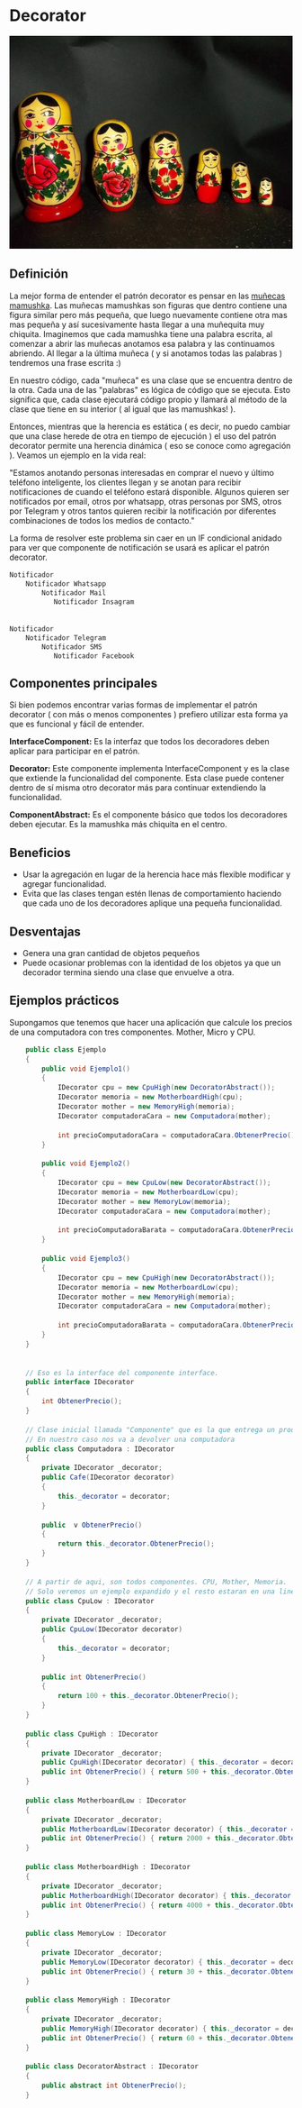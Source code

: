 # Decorator
<p align="center">
  <img src="../imgs/mamushka.jpg">
</p> 

## Definición
La mejor forma de entender el patrón decorator es pensar en las [muñecas mamushka](https://es.wikipedia.org/wiki/Matrioshka). Las muñecas mamushkas son figuras que dentro contiene una figura similar pero más pequeña, que luego nuevamente contiene otra mas mas pequeña y así sucesivamente hasta llegar a una muñequita muy chiquita. Imaginemos que cada mamushka tiene una palabra escrita, al comenzar a abrir las muñecas anotamos esa palabra y las continuamos abriendo. Al llegar a la última muñeca ( y si anotamos todas las palabras ) tendremos una frase escrita :)

En nuestro código, cada "muñeca" es una clase que se encuentra dentro de la otra. Cada una de las "palabras" es lógica de código que se ejecuta. Esto significa que, cada clase ejecutará código propio y llamará al método de la clase que tiene en su interior ( al igual que las mamushkas! ).

Entonces, mientras que la herencia es estática ( es decir, no puedo cambiar que una clase herede de otra en tiempo de ejecución ) el uso del patrón decorator permite una herencia dinámica ( eso se conoce como agregación ). Veamos un ejemplo en la vida real:

"Estamos anotando personas interesadas en comprar el nuevo y último teléfono inteligente, los clientes llegan y se anotan para recibir notificaciones de cuando el teléfono estará disponible. Algunos quieren ser notificados por email, otros por whatsapp, otras personas por SMS, otros por Telegram  y otros tantos quieren recibir la notificación por diferentes combinaciones de todos los medios de contacto."

La forma de resolver este problema sin caer en un IF condicional anidado para ver que componente de notificación se usará es aplicar el patrón decorator.

```
Notificador
    Notificador Whatsapp
        Notificador Mail
           Notificador Insagram


Notificador
    Notificador Telegram
        Notificador SMS
           Notificador Facebook
```

## Componentes principales
Si bien podemos encontrar varias formas de implementar el patrón decorator ( con más o menos componentes ) prefiero utilizar esta forma ya que es funcional y fácil de entender.

**InterfaceComponent:** Es la interfaz que todos los decoradores deben aplicar para participar en el patrón.

**Decorator:** Este componente implementa InterfaceComponent y es la clase que extiende la funcionalidad del componente. Esta clase puede contener dentro de sí misma otro decorator más para continuar extendiendo la funcionalidad.

**ComponentAbstract:** Es el componente básico que todos los decoradores deben ejecutar. Es la mamushka más chiquita en el centro.

## Beneficios
- Usar la agregación en lugar de la herencia hace más flexible modificar y agregar funcionalidad.
- Evita que las clases tengan estén llenas de comportamiento haciendo que cada uno de los decoradores aplique una pequeña funcionalidad.

## Desventajas
- Genera una gran cantidad de objetos pequeños
- Puede ocasionar problemas con la identidad de los objetos ya que un decorador termina siendo una clase que envuelve a otra.

## Ejemplos prácticos
Supongamos que tenemos que hacer una aplicación que calcule los precios de una computadora con tres componentes. Mother, Micro y CPU.

```csharp
    public class Ejemplo
    {
        public void Ejemplo1()
        {
            IDecorator cpu = new CpuHigh(new DecoratorAbstract());
            IDecorator memoria = new MotherboardHigh(cpu);
            IDecorator mother = new MemoryHigh(memoria);
            IDecorator computadoraCara = new Computadora(mother);

            int precioComputadoraCara = computadoraCara.ObtenerPrecio(); // 4560
        }

        public void Ejemplo2()
        {
            IDecorator cpu = new CpuLow(new DecoratorAbstract());
            IDecorator memoria = new MotherboardLow(cpu);
            IDecorator mother = new MemoryLow(memoria);
            IDecorator computadoraCara = new Computadora(mother);

            int precioComputadoraBarata = computadoraCara.ObtenerPrecio(); // 2130
        }

        public void Ejemplo3()
        {
            IDecorator cpu = new CpuHigh(new DecoratorAbstract());
            IDecorator memoria = new MotherboardLow(cpu);
            IDecorator mother = new MemoryHigh(memoria);
            IDecorator computadoraCara = new Computadora(mother);

            int precioComputadoraBarata = computadoraCara.ObtenerPrecio(); // 2560
        }
    }


    // Eso es la interface del componente interface.
    public interface IDecorator
    {
        int ObtenerPrecio();
    }

    // Clase inicial llamada "Componente" que es la que entrega un producto terminado.
    // En nuestro caso nos va a devolver una computadora
    public class Computadora : IDecorator
    {
        private IDecorator _decorator;
        public Cafe(IDecorator decorator) 
        {
            this._decorator = decorator;
        }

        public  v ObtenerPrecio() 
        { 
            return this._decorator.ObtenerPrecio(); 
        }            
    }

    // A partir de aqui, son todos componentes. CPU, Mother, Memoria.
    // Solo veremos un ejemplo expandido y el resto estaran en una linea.
    public class CpuLow : IDecorator
    {
        private IDecorator _decorator;
        public CpuLow(IDecorator decorator) 
        {
            this._decorator = decorator;
        }

        public int ObtenerPrecio() 
        { 
            return 100 + this._decorator.ObtenerPrecio(); 
        }            
    }            

    public class CpuHigh : IDecorator
    {
        private IDecorator _decorator;
        public CpuHigh(IDecorator decorator) { this._decorator = decorator; }
        public int ObtenerPrecio() { return 500 + this._decorator.ObtenerPrecio(); }    
    }

    public class MotherboardLow : IDecorator
    {
        private IDecorator _decorator;
        public MotherboardLow(IDecorator decorator) { this._decorator = decorator; }
        public int ObtenerPrecio() { return 2000 + this._decorator.ObtenerPrecio(); }    
    }

    public class MotherboardHigh : IDecorator
    {
        private IDecorator _decorator;
        public MotherboardHigh(IDecorator decorator) { this._decorator = decorator; }
        public int ObtenerPrecio() { return 4000 + this._decorator.ObtenerPrecio(); }    
    }

    public class MemoryLow : IDecorator
    {
        private IDecorator _decorator;
        public MemoryLow(IDecorator decorator) { this._decorator = decorator; }
        public int ObtenerPrecio() { return 30 + this._decorator.ObtenerPrecio(); }    
    }

    public class MemoryHigh : IDecorator
    {
        private IDecorator _decorator;
        public MemoryHigh(IDecorator decorator) { this._decorator = decorator; }
        public int ObtenerPrecio() { return 60 + this._decorator.ObtenerPrecio(); }    
    }

    public class DecoratorAbstract : IDecorator
    {
        public abstract int ObtenerPrecio();  
    }
```
